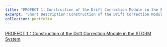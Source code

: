 ```yaml
---
title: "PROFECT 1：Construction of the Drift Correction Module in the STORM System"
excerpt: "Short Description：Construction of the Drift Correction Module in the STORM System<br/><img src='/images/500x300.png'>"
collection: portfolio
---
```


[PROFECT 1：Construction of the Drift Correction Module in the STORM System](https://github.com)
